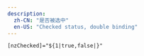 ```yaml
---
description:
  zh-CN: "是否被选中"
  en-US: "Checked status, double binding"
---
```


```html
[nzChecked]="${1|true,false|}"
```
